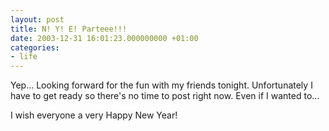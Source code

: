```yaml
---
layout: post
title: N! Y! E! Parteee!!!
date: 2003-12-31 16:01:23.000000000 +01:00
categories:
- life
---
```

Yep... Looking forward for the fun with my friends tonight. Unfortunately I have to get ready so there's no time to post right now. Even if I wanted to...

I wish everyone a very Happy New Year!
